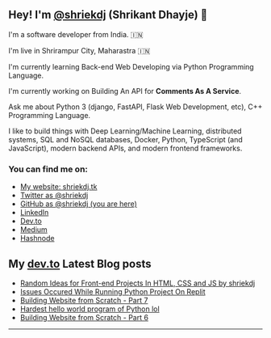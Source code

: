 ## Hey! I'm [@shriekdj](https://twitter.com/shriekdj) (Shrikant Dhayje) 👋

I'm a software developer from India. :india:

I'm live in Shrirampur City, Maharastra :india:

I'm currently learning Back-end Web Developing via Python Programming Language.

I'm currently working on Building An API for **Comments As A Service**.

Ask me about Python 3 (django, FastAPI, Flask Web Development, etc), C++ Programming Language.

I like to build things with Deep Learning/Machine Learning, distributed systems, SQL and NoSQL databases, Docker, Python, TypeScript (and JavaScript), modern backend APIs, and modern frontend frameworks.

### You can find me on:

* [My website: shriekdj.tk](https://shriekdj.tk/)
* [Twitter as @shriekdj](https://twitter.com/shriekdj)
* [GitHub as @shriekdj (you are here)](https://github.com/shriekdj)
* [LinkedIn](https://www.linkedin.com/in/shriekdj/)
* [Dev.to](https://dev.to/shriekdj)
* [Medium](https://shriekdj.medium.com/)
* [Hashnode](https://shriekdj.hashnode.dev)


<!--
**shriekdj/shriekdj** is a ✨ _special_ ✨ repository because its `README.md` (this file) appears on your GitHub profile.

Here are some ideas to get you started:

- 🔭 I’m currently working on ...
- 🌱 I’m currently learning ...
- 👯 I’m looking to collaborate on ...
- 🤔 I’m looking for help with ...
- 💬 Ask me about ...
- 📫 How to reach me: ...
- 😄 Pronouns: ...
- ⚡ Fun fact: ...
-->

## My [dev.to](https://dev.to/shriekdj) Latest Blog posts
<!-- BLOG-POST-LIST:START -->
- [Random Ideas for Front-end Projects In HTML, CSS and JS by shriekdj](https://dev.to/shriekdj/random-ideas-for-front-end-projects-in-html-css-and-js-by-shriekdj-40gg)
- [Issues Occured While Running Python Project On Replit](https://dev.to/shriekdj/issues-occured-while-running-python-project-on-replit-2knp)
- [Building Website from Scratch - Part 7](https://dev.to/shriekdj/building-website-from-scratch-part-7-3jj9)
- [Hardest hello world program of Python lol](https://dev.to/shriekdj/trying-to-create-hello-world-in-python-3noj)
- [Building Website from Scratch - Part 6](https://dev.to/shriekdj/building-website-from-scratch-part-6-4dh)
<!-- BLOG-POST-LIST:END -->
---
